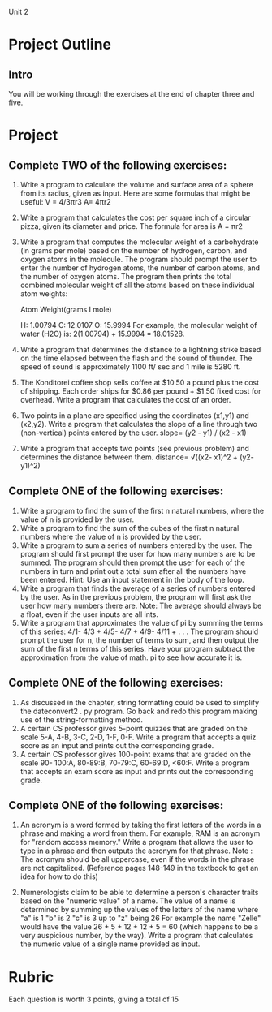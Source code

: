 Unit 2

# Project Outline #

## Intro ##

You will be working through the exercises at the end of chapter three and five. 

# Project #

## Complete TWO of the following exercises: ##

1. Write a program to calculate the volume and surface area of a sphere from
its radius, given as input. Here are some formulas that might be useful:
V = 4/3πr3
A= 4πr2
2. Write a program that calculates the cost per square inch of a circular pizza,
given its diameter and price. The formula for area is A = πr2
3. Write a program that computes the molecular weight of a carbohydrate (in
grams per mole) based on the number of hydrogen, carbon, and oxygen
atoms in the molecule. The program should prompt the user to enter the
number of hydrogen atoms, the number of carbon atoms, and the number
of oxygen atoms. The program then prints the total combined molecular
weight of all the atoms based on these individual atom weights:
	
	Atom 	Weight(grams I mole)
	
	H: 		1.00794
	C: 		12.0107
	O: 		15.9994
For example, the molecular weight of water (H2O) is: 2(1.00794) +
15.9994 = 18.01528.
4. Write a program that determines the distance to a lightning strike based on
the time elapsed between the flash and the sound of thunder. The speed
of sound is approximately 1100 ft/ sec and 1 mile is 5280 ft.
5. The Konditorei coffee shop sells coffee at $10.50 a pound plus the cost
of shipping. Each order ships for $0.86 per pound + $1.50 fixed cost for
overhead. Write a program that calculates the cost of an order.
6. Two points in a plane are specified using the coordinates (x1,y1) and
(x2,y2). Write a program that calculates the slope of a line through two
(non-vertical) points entered by the user.
slope= (y2 - y1) / (x2 - x1)
7. Write a program that accepts two points (see previous problem) and determines
the distance between them.
distance= √((x2- x1)^2 + (y2- y1)^2)

## Complete ONE of the following exercises: ##

1. Write a program to find the sum of the first n natural numbers, where the
value of n is provided by the user.
2. Write a program to find the sum of the cubes of the first n natural numbers
where the value of n is provided by the user.
3. Write a program to sum a series of numbers entered by the user. The
program should first prompt the user for how many numbers are to be
summed. The program should then prompt the user for each of the numbers
in turn and print out a total sum after all the numbers have been
entered. Hint: Use an input statement in the body of the loop.
4. Write a program that finds the average of a series of numbers entered by
the user. As in the previous problem, the program will first ask the user
how many numbers there are. Note: The average should always be a float,
even if the user inputs are all ints.
5. Write a program that approximates the value of pi by summing the terms
of this series: 4/1- 4/3 + 4/5- 4/7 + 4/9- 4/11 + . . . The program should
prompt the user for n, the number of terms to sum, and then output the
sum of the first n terms of this series. Have your program subtract the
approximation from the value of math. pi to see how accurate it is.

## Complete ONE of the following exercises: ##

1. As discussed in the chapter, string formatting could be used to simplify the
dateconvert2 . py program. Go back and redo this program making use
of the string-formatting method.
2. A certain CS professor gives 5-point quizzes that are graded on the scale
5-A, 4-B, 3-C, 2-D, 1-F, 0-F. Write a program that accepts a quiz score as
an input and prints out the corresponding grade.
3. A certain CS professor gives 100-point exams that are graded on the scale
90- 100:A, 80-89:B, 70-79:C, 60-69:D, <60:F. Write a program that accepts
an exam score as input and prints out the corresponding grade.

## Complete ONE of the following exercises: ##

1. An acronym is a word formed by taking the first letters of the words in a
phrase and making a word from them. For example, RAM is an acronym
for "random access memory." Write a program that allows the user to
type in a phrase and then outputs the acronym for that phrase. Note : The
acronym should be all uppercase, even if the words in the phrase are not
capitalized. (Reference pages 148-149 in the textbook to get an idea for how to do this)

2. Numerologists claim to be able to determine a person's character traits
based on the "numeric value" of a name. The value of a name is determined
by summing up the values of the letters of the name where "a" is
1 "b" is 2 "c" is 3 up to "z" being 26 For example the name "Zelle" would have the value 26 + 5 + 12 + 12 + 5 = 60 (which happens to be a
very auspicious number, by the way). Write a program that calculates the
numeric value of a single name provided as input.

# Rubric #

Each question is worth 3 points, giving a total of 15 
